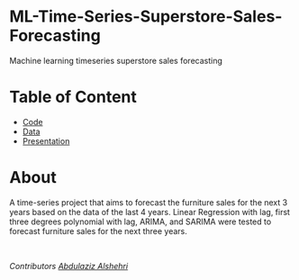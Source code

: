 # ML-Time-Series-Superstore-Sales-Forecasting
Machine learning timeseries superstore sales forecasting

# Table of Content
- [Code](https://github.com/AbdulazizAlshehri/ML-Time-Series-Superstore-Sales-Forecasting/blob/main/code/Superstore_Sales_Forecasting_.ipynb)
- [Data](https://github.com/AbdulazizAlshehri/ML-Time-Series-Superstore-Sales-Forecasting/blob/main/datasets/Sample%20-%20Superstore.xls)
- [Presentation](https://github.com/AbdulazizAlshehri/ML-Time-Series-Superstore-Sales-Forecasting/blob/main/presentation/Furniture%20Sales%20Forecasting.pdf)

# About
A time-series project that aims to forecast the furniture sales for the next 3 years based on the data of the last 4 years. Linear Regression with lag, first three degrees polynomial with lag, ARIMA, and SARIMA were tested to forecast furniture sales for the next three years.


</br>

*Contributors [Abdulaziz Alshehri](https://github.com/AbdulazizAlshehri)*



